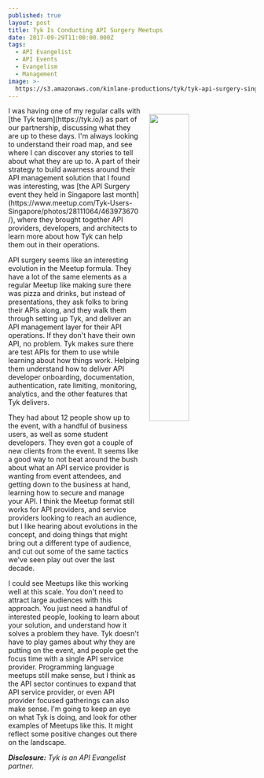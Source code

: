 ```yaml
---
published: true
layout: post
title: Tyk Is Conducting API Surgery Meetups
date: 2017-09-29T11:00:00.000Z
tags:
  - API Evangelist
  - API Events
  - Evangelism
  - Management
image: >-
  https://s3.amazonaws.com/kinlane-productions/tyk/tyk-api-surgery-singapore.jpeg
---
```

<p><img src="https://s3.amazonaws.com/kinlane-productions/tyk/tyk-api-surgery-singapore.jpeg" align="right" width="40%" style="padding: 15px;" /></p>I was having one of my regular calls with [the Tyk team](https://tyk.io/) as part of our partnership, discussing what they are up to these days. I'm always looking to understand their road map, and see where I can discover any stories to tell about what they are up to. A part of their strategy to build awarness around their API management solution that I found was interesting, was [the API Surgery event they held in Singapore last month](https://www.meetup.com/Tyk-Users-Singapore/photos/28111064/463973670/), where they brought together API providers, developers, and architects to learn more about how Tyk can help them out in their operations.

API surgery seems like an interesting evolution in the Meetup formula. They have a lot of the same elements as a regular Meetup like making sure there was pizza and drinks, but instead of presentations, they ask folks to bring their APIs along, and they  walk them through setting up Tyk, and deliver an API management layer for their API operations. If they don't have their own API, no problem. Tyk makes sure there are test APIs for them to use while learning about how things work. Helping them understand how to deliver API developer onboarding, documentation, authentication, rate limiting, monitoring, analytics, and the other features that Tyk delivers.

They had about 12 people show up to the event, with a handful of business users, as well as some student developers. They even got a couple of new clients from the event. It seems like a good way to not beat around the bush about what an API service provider is wanting from event attendees, and getting down to the business at hand, learning how to secure and manage your API. I think the Meetup format still works for API providers, and service providers looking to reach an audience, but I like hearing about evolutions in the concept, and doing things that might bring out a different type of audience, and cut out some of the same tactics we've seen play out over the last decade.

I could see Meetups like this working well at this scale. You don't need to attract large audiences with this approach. You just need a handful of interested people, looking to learn about your solution, and understand how it solves a problem they have. Tyk doesn't have to play games about why they are putting on the event, and people get the focus time with a single API service provider. Programming language meetups still make sense, but I think as the API sector continues to expand that API service provider, or even API provider focused gatherings can also make sense. I'm going to keep an eye on what Tyk is doing, and look for other examples of Meetups like this. It might reflect some positive changes out there on the landscape.

_**Disclosure:** Tyk is an API Evangelist partner._
